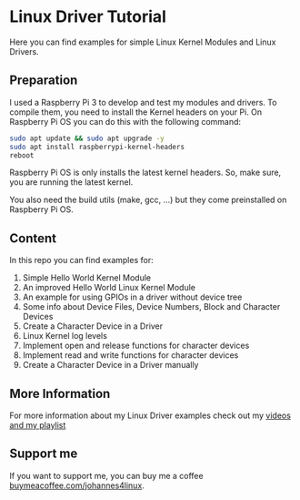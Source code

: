 # Linux Driver Tutorial

Here you can find examples for simple Linux Kernel Modules and Linux Drivers.

## Preparation

I used a Raspberry Pi 3 to develop and test my modules and drivers. To compile them, you need to install the Kernel headers on your Pi. On Raspberry Pi OS you can do this with the following command:

```bash
sudo apt update && sudo apt upgrade -y
sudo apt install raspberrypi-kernel-headers
reboot
```
Raspberry Pi OS is only installs the latest kernel headers. So, make sure, you are running the latest kernel.

You also need the build utils (make, gcc, ...) but they come preinstalled on Raspberry Pi OS.

## Content

In this repo you can find examples for:
1. Simple Hello World Kernel Module
2. An improved Hello World Linux Kernel Module
3. An example for using GPIOs in a driver without device tree
4. Some info about Device Files, Device Numbers, Block and Character Devices
5. Create a Character Device in a Driver
6. Linux Kernel log levels
7. Implement open and release functions for character devices
8. Implement read and write functions for character devices
9. Create a Character Device in a Driver manually

## More Information

For more information about my Linux Driver examples check out my [videos and my playlist](https://www.youtube.com/watch?v=x1Y203vH-Dc&list=PLCGpd0Do5-I3b5TtyqeF1UdyD4C-S-dMa)

## Support me

If you want to support me, you can buy me a coffee [buymeacoffee.com/johannes4linux](https://www.buymeacoffee.com/johannes4linux).
